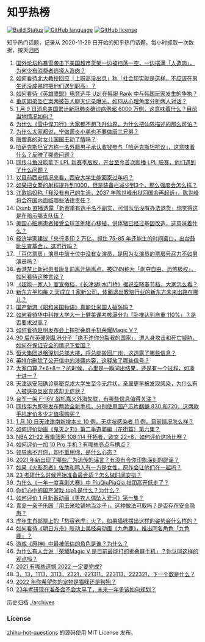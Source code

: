 # 知乎热榜
[![Build Status](https://github.com/ToWeLong/zhihu-hot-questions/workflows/CI/badge.svg)](https://github.com/ToWeLong/zhihu-hot-questions/actions)
[![GitHub language](https://img.shields.io/badge/language-golang-orange.svg)](https://golang.org/)
[![GitHub license](https://img.shields.io/github/license/ToWeLong/zhihu-hot-questions)](https://github.com/ToWeLong/zhihu-hot-questions/blob/main/LICENSE)

知乎热门话题，记录从 2020-11-29 日开始的知乎热门话题。每小时抓取一次数据，按天[归档](./archives)

<!-- BEGIN -->

1. [国外论坛称暴雪袭击下美国超市货架一边被扫荡一空，一边摆满「人造肉」，为何少有消费者选择人造肉？](https://www.zhihu.com/question/510783000)
1. [如何看待北大教授回应「上职高没出息」称「社会现实就是这样，不应该在男生还没成熟时把他们送到职高」？](https://www.zhihu.com/question/510818208)
1. [如何看待《英雄联盟》电竞选手 Uzi 在韩服 Rank 中与韩国玩家发生的争执？](https://www.zhihu.com/question/510555035)
1. [重庆姐弟坠亡案两被告人聊天记录曝光，如何从心理角度分析两人对话？](https://www.zhihu.com/question/510969945)
1. [1 月 9 日消息美国累计新冠肺炎确诊病例超 6000 万例，这意味着什么？目前当地情况如何？](https://www.zhihu.com/question/510740158)
1. [为什么《雪中悍刀行》大家都不想飞升仙界，为什么把仙界描述的那么可怕？](https://www.zhihu.com/question/510755371)
1. [为什么大家都说，宁做萧炎小弟也不要做唐三兄弟？](https://www.zhihu.com/question/510427001)
1. [唐僧真的对女儿国国王动了情吗？](https://www.zhihu.com/question/510058225)
1. [哈萨克斯坦官方称一名外籍男子承认收钱参与「哈萨克斯坦抗议」，这意味着什么？反映了哪些问题？](https://www.zhihu.com/question/510790308)
1. [网传斗鱼没能拿下 LPL 新赛季版权，开台至今首次断播 LPL 联赛，他们遇到了什么问题？](https://www.zhihu.com/question/510860852)
1. [以目前西安情况来看，西安大学生能回家过年吗？](https://www.zhihu.com/question/508101194)
1. [如果把女警的射程提升到1000，但是装备栏减少到3个，那么强度会怎么样？](https://www.zhihu.com/question/397192387)
1. [江歌妈妈称「我没有自己的生活，2037 年陈世峰出狱回国会再起诉」，陈世峰将会在国内面临哪些法律责任？](https://www.zhihu.com/question/510992071)
1. [Doinb 直播透露「新赛季有选手名不副实，可惜队伍没有办法退货」你觉得这是在暗示哪支队伍？](https://www.zhihu.com/question/510772773)
1. [美国心脏病患者接受全球首例猪心移植，供体猪已经过基因改造，这意味着什么？](https://www.zhihu.com/question/510949279)
1. [经济学家建议「央行多印 2 万亿，抓住 75-85 年还能生的时间窗口，出台鼓励生育基金」，这可行吗？](https://www.zhihu.com/question/510763318)
1. [「百亿票房」演员中前十位中没有女演员，是因为女演员的票房号召力不如男演员吗？](https://www.zhihu.com/question/509989434)
1. [香港禁止新冠患者康复前离开隔离点，被CNN称为「剥夺自由、恐怖极权」，如何看待这种言论？](https://www.zhihu.com/question/510950014)
1. [《超能一家人》官宣撤档，《长津湖II水门桥》据说空降春节档，大家怎么看？](https://www.zhihu.com/question/510122807)
1. [新东方平均每 2 天成立 1 家新公司，体面退出教培行业的新东方未来出路在哪儿？](https://www.zhihu.com/question/510787777)
1. [国产新游《昭和米国物语》真能让米国人破防吗？](https://www.zhihu.com/question/510538144)
1. [如何看待华中科技大学大一上健美课考核满分为「卧推达到自重 110%」？是否要求过高？](https://www.zhihu.com/question/510900300)
1. [如何看待赵明发布会上摔折叠屏手机荣耀Magic V？](https://www.zhihu.com/question/510891951)
1. [90 后在英硬刚乱港分子「绝不许你分裂我的国家」，遭人身攻击和死亡威胁，如何在保证安全的情况下爱国？](https://www.zhihu.com/question/510960468)
1. [恒大集团退租深圳总部大楼，将总部搬回广州，这透露了哪些信息？](https://www.zhihu.com/question/510835936)
1. [英特尔删除了公开信中的涉疆内容，这释放了哪些信号？](https://www.zhihu.com/question/510954423)
1. [大家口算 7+6+8＝？的时候，心里是一瞬间出结果，还是有一个过程，如凑十进一？](https://www.zhihu.com/question/483273845)
1. [天津返安阳确诊奥密克戎大学生至今无症状，亲属更早被发现感染，为什么有人被感染奥密克戎却无症状？](https://www.zhihu.com/question/511004567)
1. [台军一架 F-16V 战机嘉义外海失联，有哪些信息值得关注？](https://www.zhihu.com/question/511030012)
1. [网传华为即将发布两款全新手机，分别使用国产芯片麒麟 830 和720，这两款手机定价多少才值得购买？](https://www.zhihu.com/question/510503781)
1. [1 月 10 日天津津南新增本土 10 例，无症状感染者 11 例，目前情况怎么样？](https://www.zhihu.com/question/510942087)
1. [如何评价动画《鬼灭之刃》第二季遊郭編（花街篇）第六集？](https://www.zhihu.com/question/510343308)
1. [NBA 21-22 赛季篮网 108:114 开拓者，欧文 22+8，如何评价这场比赛？](https://www.zhihu.com/question/508096755)
1. [如何评价一加 10 Pro 手机？有哪些亮点与槽点？](https://www.zhihu.com/question/506096499)
1. [领导离不开你，却不重用你，是什么心态？](https://www.zhihu.com/question/508504990)
1. [2021 年新出现了哪些广为流传的谣言？有没有令你印象深刻的辟谣？](https://www.zhihu.com/question/508536711)
1. [如果《火影忍者》佐助和鸣人有一方是女性，原作会让他们在一起吗？](https://www.zhihu.com/question/474087070)
1. [23 考研什么时候开始准备最合适？怎么做时间安排？](https://www.zhihu.com/question/510971761)
1. [为什么《一年一度喜剧大赛》中 PiuQiuPiaQia 社团高开低走了？](https://www.zhihu.com/question/509271553)
1. [你们心中的国产游戏 top1 是什么？为什么？](https://www.zhihu.com/question/509366434)
1. [如何评价 1 月新番动画《更衣人偶坠入爱河》第一集？](https://www.zhihu.com/question/510313716)
1. [青岛一亲子乐园「用玉米粒铺地当沙子」，这种做法可取吗？是否存在安全隐患？](https://www.zhihu.com/question/510837884)
1. [虎年生肖邮票上的「愁容老虎」火了，如果猫咪摆出这样的姿势会什么样的？](https://www.zhihu.com/question/510641103)
1. [如何看待《明日方舟》联动上美经典动画《九色鹿》，推出同名角色「九色鹿」？](https://www.zhihu.com/question/510118330)
1. [游戏《原神》中最被低估的角色是谁？为什么？](https://www.zhihu.com/question/481959945)
1. [为什么有人会说「荣耀Magic V 是目前最能打的折叠屏手机」？你认同这样的观点吗？](https://www.zhihu.com/question/510981925)
1. [2021 有哪些遗憾 2022 一定要完成?](https://www.zhihu.com/question/509345797)
1. [3，13，1113，3113，2321，221311，223113，222321，下一个数是什么？](https://www.zhihu.com/question/504939045)
1. [2022 年你希望你的宠物是猫咪还是狗狗？](https://www.zhihu.com/question/510164407)
1. [23年考研现在准备会不会太早了，未来一年多该如何规划？](https://www.zhihu.com/question/444622746)

<!-- END -->

历史归档 [./archives](./archives)


### License
[zhihu-hot-questions](https://github.com/towelong/zhihu-hot-questions) 的源码使用 MIT License 发布。